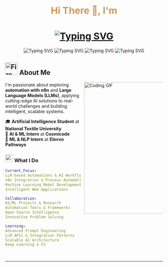<h1 align="center" style="font-size: 30px; color: #CD9854;">
  Hi There 👋, I'm <br> <br>

<div align="center" style="padding-top: 10px;">
  <a href="https://github.com/Kaifi1199">
    <img 
      src="https://readme-typing-svg.demolab.com?font=Orbitron&size=32&duration=3000&pause=1000&color=CD9854&center=true&vCenter=false&repeat=false&width=500&height=60&lines=Muhammad+Kaif" 
      alt="Typing SVG" 
      style="max-width: 100%; height: auto;"
    />
  </a>
  </h1>
</div>

<p align="center">

  <!-- AI & ML Developer -->
  <img src="https://readme-typing-svg.demolab.com?font=Share+Tech+Mono&size=26&duration=8000&pause=0&color=00f7ff&center=true&vCenter=true&width=500&lines=AI+%26+ML+Developer" alt="Typing SVG" style="max-width: 100%; height: auto;" />

  <!-- AI Automation -->
  <img src="https://readme-typing-svg.demolab.com?font=Fira+Code&size=26&duration=6000&pause=2000&color=89dceb&center=true&vCenter=true&width=500&lines=AI+Automation" alt="Typing SVG" style="max-width: 100%; height: auto;" />

  <!-- Designer -->
  <img src="https://readme-typing-svg.demolab.com?font=Pacifico&size=26&duration=4000&pause=4000&color=ff6e6e&center=true&vCenter=true&width=500&lines=Designer" alt="Typing SVG" style="max-width: 100%; height: auto;" />

  <!-- Web Designer -->
  <img src="https://readme-typing-svg.demolab.com?font=Shadows+Into+Light&size=26&duration=2000&pause=6000&color=7c3aed&center=true&vCenter=true&width=500&lines=Web+Designer" alt="Typing SVG" style="max-width: 100%; height: auto;" />

</p>


## <img src="https://user-images.githubusercontent.com/74038190/216122041-518ac897-8d92-4c6b-9b3f-ca01dcaf38ee.png" alt="Fire" width="40" /> **About Me**

<img align="right" alt="Coding GIF" width="420" src="https://user-images.githubusercontent.com/74038190/229223263-cf2e4b07-2615-4f87-9c38-e37600f8381a.gif" style="max-width: 50%; height: auto; margin-left: 10px;">

<div align="left">
  
I'm passionate about exploring **automation with n8n** and **Large Language Models (LLMs)**, applying cutting-edge AI solutions to real-world challenges and building intelligent, scalable systems. <br> 

🎓 **Artificial Intelligence Student** at **National Textile University**  
💼 **AI & ML Intern** at **Cosmicode**  
🔬 **ML & NLP Intern** at **Elevvo Pathways**  
</div>


### <img src="https://user-images.githubusercontent.com/74038190/212284087-bbe7e430-757e-4901-90bf-4cd2ce3e1852.gif" width="25"> **What I Do**

```yaml
Current_Focus:
LLM-based Automations & AI Workflows
n8n Integration & Process Automation
Machine Learning Model Development
Intelligent Web Applications

Collaboration:
AI/ML Projects & Research
Automation Tools & Frameworks
Open Source Intelligence
Innovative Problem Solving

Learning:
Advanced Prompt Engineering
LLM APIs & Integration Patterns
Scalable AI Architecture
Deep Learning & CV

```

<br clear="right"/>

---

<!--

## <img src="https://user-images.githubusercontent.com/74038190/212257454-16e3712e-945a-4ca2-b238-408ad0bf87e6.gif" width="35"> **Tech Stacks**

<div align="center">
  
### Programming Languages
<p align="center">
  
![Python](https://img.shields.io/badge/python-3670A0?style=for-the-badge&logo=python&logoColor=ffdd54) ![C++](https://img.shields.io/badge/c++-%2300599C.svg?style=for-the-badge&logo=c%2B%2B&logoColor=white) ![JavaScript](https://img.shields.io/badge/javascript-%23323330.svg?style=for-the-badge&logo=javascript&logoColor=%23F7DF1E) ![TypeScript](https://img.shields.io/badge/typescript-%23007ACC.svg?style=for-the-badge&logo=typescript&logoColor=white) ![HTML5](https://img.shields.io/badge/html5-%23E34F26.svg?style=for-the-badge&logo=html5&logoColor=white) ![CSS3](https://img.shields.io/badge/css3-%231572B6.svg?style=for-the-badge&logo=css3&logoColor=white)
</p>

### Frameworks & Libraries
<p align="center">
  
![Flask](https://img.shields.io/badge/flask-%23000.svg?style=for-the-badge&logo=flask&logoColor=white) ![FastAPI](https://img.shields.io/badge/fastapi-%23009688.svg?style=for-the-badge&logo=fastapi&logoColor=white) ![Next JS](https://img.shields.io/badge/Next-black?style=for-the-badge&logo=next.js&logoColor=white) ![TailwindCSS](https://img.shields.io/badge/TailwindCSS-38B2AC?style=for-the-badge&logo=tailwind-css&logoColor=white) ![OpenCV](https://img.shields.io/badge/opencv-%23white.svg?style=for-the-badge&logo=opencv&logoColor=white) ![Streamlit](https://img.shields.io/badge/Streamlit-%23FE4B4B.svg?style=for-the-badge&logo=streamlit&logoColor=white) ![NumPy](https://img.shields.io/badge/numpy-%23013243.svg?style=for-the-badge&logo=numpy&logoColor=white) ![Pandas](https://img.shields.io/badge/pandas-%23150458.svg?style=for-the-badge&logo=pandas&logoColor=white) ![scikit-learn](https://img.shields.io/badge/scikit--learn-%23F7931E.svg?style=for-the-badge&logo=scikit-learn&logoColor=white) ![Plotly](https://img.shields.io/badge/Plotly-%233F4F75.svg?style=for-the-badge&logo=plotly&logoColor=white) ![Matplotlib](https://img.shields.io/badge/Matplotlib-%23ffffff.svg?style=for-the-badge&logo=Matplotlib&logoColor=black) ![Keras](https://img.shields.io/badge/Keras-%23D00000.svg?style=for-the-badge&logo=Keras&logoColor=white) ![TensorFlow](https://img.shields.io/badge/TensorFlow-%23FF6F00.svg?style=for-the-badge&logo=TensorFlow&logoColor=white)
</p>

### Tools & Platforms
<p align="center">
  
![Vercel](https://img.shields.io/badge/vercel-%23000000.svg?style=for-the-badge&logo=vercel&logoColor=white) ![Firebase](https://img.shields.io/badge/firebase-a08021?style=for-the-badge&logo=firebase&logoColor=ffcd34) ![InfluxDB](https://img.shields.io/badge/InfluxDB-22ADF6?style=for-the-badge&logo=InfluxDB&logoColor=white) ![MySQL](https://img.shields.io/badge/mysql-4479A1.svg?style=for-the-badge&logo=mysql&logoColor=white) ![Git](https://img.shields.io/badge/git-%23F05033.svg?style=for-the-badge&logo=git&logoColor=white) ![GitHub](https://img.shields.io/badge/github-%23121011.svg?style=for-the-badge&logo=github&logoColor=white) ![Arduino](https://img.shields.io/badge/-Arduino-00979D?style=for-the-badge&logo=Arduino&logoColor=white) ![Cisco](https://img.shields.io/badge/cisco-%23049fd9.svg?style=for-the-badge&logo=cisco&logoColor=black) ![Grafana](https://img.shields.io/badge/grafana-%23F46800.svg?style=for-the-badge&logo=grafana&logoColor=white) ![Jupyter](https://img.shields.io/badge/jupyter-F37626?style=for-the-badge&logo=jupyter&logoColor=white) ![Visual Studio](https://img.shields.io/badge/visual%20studio-5C2D91?style=for-the-badge&logo=visual-studio&logoColor=white) ![VS Code](https://img.shields.io/badge/VS%20Code-007ACC?style=for-the-badge&logo=visual-studio-code&logoColor=white) ![Cursor](https://img.shields.io/badge/Cursor-1E1E1E?style=for-the-badge&logo=cursor&logoColor=white)
</p>

### Design & UI Tools
<p align="center">
  
![Canva](https://img.shields.io/badge/Canva-%2300C4CC.svg?style=for-the-badge&logo=Canva&logoColor=white) ![Figma](https://img.shields.io/badge/figma-%23F24E1E.svg?style=for-the-badge&logo=figma&logoColor=white) ![Framer](https://img.shields.io/badge/Framer-black?style=for-the-badge&logo=framer&logoColor=blue)
</p>

</div>

<details>
<summary><b>📊 Detailed Tech Stack</b></summary>

<div align="center" style="overflow-x: auto;">

| **Category** | **Technologies** |
|:---:|:---|
| **Languages** | ![Python](https://img.shields.io/badge/Python-3776AB?style=flat-square&logo=python&logoColor=white) ![JavaScript](https://img.shields.io/badge/JavaScript-F7DF1E?style=flat-square&logo=javascript&logoColor=black) ![TypeScript](https://img.shields.io/badge/TypeScript-3178C6?style=flat-square&logo=typescript&logoColor=white) ![C++](https://img.shields.io/badge/C++-00599C?style=flat-square&logo=cplusplus&logoColor=white) |
| **Frontend** | ![Next.js](https://img.shields.io/badge/Next.js-000?style=flat-square&logo=nextdotjs&logoColor=white) ![HTML5](https://img.shields.io/badge/HTML5-E34F26?style=flat-square&logo=html5&logoColor=white) ![CSS3](https://img.shields.io/badge/CSS3-1572B6?style=flat-square&logo=css3&logoColor=white) ![Tailwind CSS](https://img.shields.io/badge/Tailwind_CSS-06B6D4?style=flat-square&logo=tailwindcss&logoColor=white) |
| **Backend** | ![Flask](https://img.shields.io/badge/Flask-000?style=flat-square&logo=flask&logoColor=white) ![Next.js](https://img.shields.io/badge/Next.js-000?style=flat-square&logo=nextdotjs&logoColor=white) ![FastAPI](https://img.shields.io/badge/FastAPI-009688?style=flat-square&logo=fastapi&logoColor=white) |
| **AI/ML** | ![TensorFlow](https://img.shields.io/badge/TensorFlow-FF6F00?style=flat-square&logo=tensorflow&logoColor=white) ![Keras](https://img.shields.io/badge/Keras-D00000?style=flat-square&logo=keras&logoColor=white) ![OpenCV](https://img.shields.io/badge/OpenCV-5C3EE8?style=flat-square&logo=opencv&logoColor=white) ![scikit-learn](https://img.shields.io/badge/scikit--learn-F7931E?style=flat-square&logo=scikitlearn&logoColor=white) <br> ![NumPy](https://img.shields.io/badge/NumPy-013243?style=flat-square&logo=numpy&logoColor=white) ![Pandas](https://img.shields.io/badge/Pandas-150458?style=flat-square&logo=pandas&logoColor=white) ![Plotly](https://img.shields.io/badge/Plotly-3F4F75?style=flat-square&logo=plotly&logoColor=white) ![Matplotlib](https://img.shields.io/badge/Matplotlib-11557c?style=flat-square&logo=matplotlib&logoColor=white) ![Streamlit](https://img.shields.io/badge/Streamlit-FF4B4B?style=flat-square&logo=streamlit&logoColor=white) |
| **Database** | ![MySQL](https://img.shields.io/badge/MySQL-4479A1?style=flat-square&logo=mysql&logoColor=white) ![Firebase](https://img.shields.io/badge/Firebase-FFCA28?style=flat-square&logo=firebase&logoColor=black) ![InfluxDB](https://img.shields.io/badge/InfluxDB-22ADF6?style=flat-square&logo=influxdb&logoColor=white) |
| **DevOps** | ![Git](https://img.shields.io/badge/Git-F05032?style=flat-square&logo=git&logoColor=white) ![GitHub](https://img.shields.io/badge/GitHub-181717?style=flat-square&logo=github&logoColor=white) ![Vercel](https://img.shields.io/badge/Vercel-000?style=flat-square&logo=vercel&logoColor=white) |
| **Design** | ![Figma](https://img.shields.io/badge/Figma-F24E1E?style=flat-square&logo=figma&logoColor=white) ![Canva](https://img.shields.io/badge/Canva-00C4CC?style=flat-square&logo=canva&logoColor=white) ![Framer](https://img.shields.io/badge/Framer-0055FF?style=flat-square&logo=framer&logoColor=white) |
| **Tools & Platforms** | ![Arduino](https://img.shields.io/badge/-Arduino-00979D?style=flat-square&logo=Arduino&logoColor=white) ![Jupyter](https://img.shields.io/badge/Jupyter-F37626?style=flat-square&logo=jupyter&logoColor=white) ![Visual Studio](https://img.shields.io/badge/Visual%20Studio-5C2D91?style=flat-square&logo=visual-studio&logoColor=white) ![VS Code](https://img.shields.io/badge/VS%20Code-007ACC?style=flat-square&logo=visual-studio-code&logoColor=white) ![Cursor](https://img.shields.io/badge/Cursor-1E1E1E?style=flat-square&logo=cursor&logoColor=white) <br> ![Cisco](https://img.shields.io/badge/cisco-%23049fd9.svg?style=flat-square&logo=cisco&logoColor=black) ![Grafana](https://img.shields.io/badge/grafana-%23F46800.svg?style=flat-square&logo=grafana&logoColor=white) |

</div>

</details>

---

## <img src="https://user-images.githubusercontent.com/74038190/212284158-e840e285-664b-44d7-b79b-e264b5e54825.gif" width="340" style="max-width: 100%; height: auto;"> **GitHub Analytics Dashboard** <img src="https://user-images.githubusercontent.com/74038190/212284158-e840e285-664b-44d7-b79b-e264b5e54825.gif" width="340" style="max-width: 100%; height: auto;">

<p align="center">
  <img src="https://github-readme-stats.vercel.app/api?username=Kaifi1199&theme=radical&hide_border=false&include_all_commits=true&count_private=false" style="max-width: 49%; height: auto;" />
  &nbsp;&nbsp;
  <img src="https://nirzak-streak-stats.vercel.app/?user=Kaifi1199&theme=radical&hide_border=false" style="max-width: 49%; height: auto;" />
</p>

<p align="center">
  <img src="https://github-readme-stats.vercel.app/api/top-langs/?username=Kaifi1199&theme=radical&hide_border=false&include_all_commits=true&count_private=false&layout=compact" style="max-width: 100%; height: auto;" />
</p>

---

## <img src="https://user-images.githubusercontent.com/74038190/216122065-2f028bae-25d6-4a3c-bc9f-175394ed5011.png" alt="Trophy" width="40" /> **Achievement Gallery**
<div align="center">
  <img src="https://github-profile-trophy.vercel.app/?username=Kaifi1199&theme=tokyonight&no-frame=true&no-bg=false&margin-w=8&margin-h=8&row=2&column=4" style="max-width: 100%; height: auto;" />
</div>

---

<div align="center">
  <img src="https://user-images.githubusercontent.com/74038190/212284158-e840e285-664b-44d7-b79b-e264b5e54825.gif" width="400" style="max-width: 100%; height: auto;">
  
  ### **"Code is Poetry, AI is the Future"** 
  
  <img src="https://user-images.githubusercontent.com/74038190/212284158-e840e285-664b-44d7-b79b-e264b5e54825.gif" width="400" style="max-width: 100%; height: auto;">
</div>

---

## ✍️ Random Dev Quote
<p align="center">
  <img src="https://quotes-github-readme.vercel.app/api?type=vertical&theme=tokyonight" style="max-width: 100%; height: auto;" />
</p>


---

<div align="center">

<img src="https://media.giphy.com/media/QMkPpxPDYY0fu/giphy.gif" width="100" alt="Handshake Animation" style="max-width: 100%; height: auto;" />

  <h3>Let's connect & collaborate!</h3>

  <p>Feel free to reach out via the platforms below:</p>

  <a href="https://linkedin.com/in/muhammad-kaif-7a8a18286/" target="_blank">
    <img src="https://img.shields.io/badge/LinkedIn-0077B5?style=for-the-badge&logo=linkedin&logoColor=white" />
  </a>
  <a href="mailto:2004mkaif@gmail.com" target="_blank">
    <img src="https://img.shields.io/badge/Gmail-D14836?style=for-the-badge&logo=gmail&logoColor=white" />
  </a>
  <a href="https://github.com/Kaifi1199" target="_blank">
    <img src="https://img.shields.io/badge/GitHub-100000?style=for-the-badge&logo=github&logoColor=white" />
  </a>

  <br/><br/>
  <img src="https://readme-typing-svg.herokuapp.com/?lines=Thank+you+for+visiting!;Happy+Coding+💻&center=true&width=380&height=45" style="max-width: 100%; height: auto;">
  
</div>

---


<!-- Proudly created with GPRM ( https://gprm.itsvg.in ) -->
